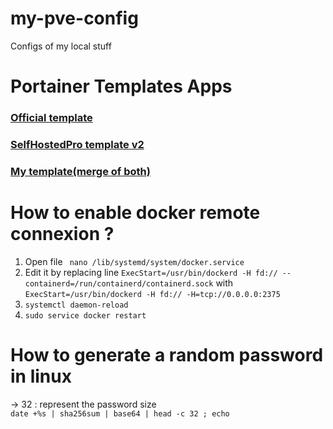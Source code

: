 # my-pve-config
Configs of my local stuff

# Portainer Templates Apps
### [Official template](https://raw.githubusercontent.com/portainer/templates/master/templates-2.0.json)
### [SelfHostedPro template v2](https://raw.githubusercontent.com/SelfhostedPro/selfhosted_templates/master/Template/portainer-v2.json)
### [My template(merge of both)](./portainer/template.json)


# How to enable docker remote connexion ?
1) Open file
  ``` nano /lib/systemd/system/docker.service```
2) Edit it by replacing line `ExecStart=/usr/bin/dockerd -H fd:// --containerd=/run/containerd/containerd.sock`
with `ExecStart=/usr/bin/dockerd -H fd:// -H=tcp://0.0.0.0:2375`
3) `systemctl daemon-reload`
4) ```sudo service docker restart```

# How to generate a random password in linux 
-> 32 : represent the password size  
```date +%s | sha256sum | base64 | head -c 32 ; echo```
